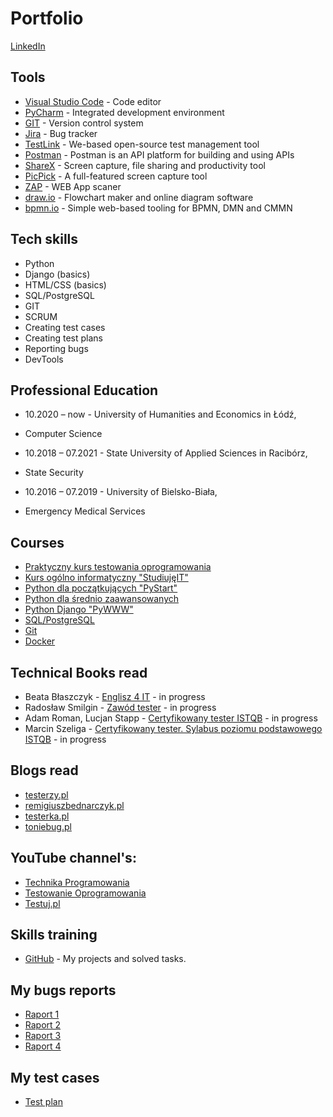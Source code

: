 # Portfolio

[LinkedIn](https://www.linkedin.com/in/dariusz-ryszka-36a631227/)

## Tools
  - [Visual Studio Code](https://code.visualstudio.com) - Code editor  
  - [PyCharm](https://www.jetbrains.com/pycharm/) - Integrated development environment
  - [GIT](https://git-scm.com/) - Version control system
  - [Jira](https://www.atlassian.com/software/jira0) - Bug tracker 
  - [TestLink](https://bitnami.com/stack/testlink) - We-based open-source test management tool
  - [Postman](https://www.postman.com/) - Postman is an API platform for building and using APIs
  - [ShareX](https://getsharex.com/) - Screen capture, file sharing and productivity tool
  - [PicPick](https://picpick.app/pl/) - A full-featured screen capture tool 
  - [ZAP](https://www.zaproxy.org/) - WEB App scaner
  - [draw.io](https://app.diagrams.net/) - Flowchart maker and online diagram software
  - [bpmn.io](https://bpmn.io) - Simple web-based tooling for BPMN, DMN and CMMN 

## Tech skills
  - Python
  - Django (basics)
  - HTML/CSS (basics)
  - SQL/PostgreSQL
  - GIT    
  - SCRUM
  - Creating test cases
  - Creating test plans
  - Reporting bugs      
  - DevTools  
  
## Professional Education
* 10.2020 – now - University of Humanities and Economics in Łódź, 
- Computer Science

* 10.2018 – 07.2021 - State University of Applied Sciences in Racibórz,
- State Security   
      
* 10.2016 – 07.2019 - University of Bielsko-Biała,
- Emergency Medical Services

## Courses
  - [Praktyczny kurs testowania oprogramowania](https://www.udemy.com/course/praktyczny-kurs-testowania-oprogramowania/)
  - [Kurs ogólno informatyczny "StudiujęIT"](https://www.studiuje.it/)
  - [Python dla początkujących "PyStart"](https://edu.dokodu.dev/product/pystart-pl/) 
  - [Python dla średnio zaawansowanych](https://www.udemy.com/course/python-dla-srednio-zaawansowanych/)
  - [Python Django "PyWWW"](https://pywww.pl/)
  - [SQL/PostgreSQL](https://www.udemy.com/course/sql-dla-poczatkujacych-postgresql-z-podrecznikiem-pdf/)
  - [Git](https://www.udemy.com/course/kurs-git-i-github-od-podstaw/)  
  - [Docker](https://www.udemy.com/course/docker-od-podstaw-dla-programistow-i-nie-tylko/)

## Technical Books read
* Beata Błaszczyk - [Englisz 4 IT](https://helion.pl/ksiazki/english-4-it-praktyczny-kurs-jezyka-angielskiego-dla-specjalistow-it-i-nie-tylko-beata-blaszczyk,anginv.htm#format/d) - in progress
* Radosław Smilgin - [Zawód tester](https://ksiegarnia.pwn.pl/Zawod-tester.-Od-decyzji-do-zdobycia-doswiadczenia,743423772,p.html) - in progress
* Adam Roman, Lucjan Stapp - [Certyfikowany tester ISTQB](https://helion.pl/ksiazki/certyfikowany-tester-istqb-poziom-podstawowy-adam-roman-lucjan-stapp,ctispp.htm#format/e) - in progress
* Marcin Szeliga - [Certyfikowany tester. Sylabus poziomu podstawowego ISTQB](https://sjsi.org/ist-qb/do-pobrania/) - in progress

## Blogs read

* [testerzy.pl](http://testerzy.pl)
* [remigiuszbednarczyk.pl](https://remigiuszbednarczyk.pl)
* [testerka.pl](http://testerka.pl)
* [toniebug.pl](https://www.toniebug.pl)

## YouTube channel's:
 - [Technika Programowania](https://www.youtube.com/c/TechnikaProgramowania)
 - [Testowanie Oprogramowania](https://www.youtube.com/c/Micha%C5%82Foksa/videos)
 - [Testuj.pl](https://www.youtube.com/c/testujplcommunity)

## Skills training
  - [GitHub](https://github.com/Darek-Ryszka) - My projects and solved tasks.
  
## My bugs reports
  - [Raport 1](https://docs.google.com/document/d/1voBjK4L6CYNuc5rIvpdiKw0TkyBjsN9M/edit?usp=sharing&ouid=102493139943893227490&rtpof=true&sd=true)
  - [Raport 2](https://docs.google.com/document/d/11fSUjrz-KfGykQ7vFSrsjclRgT7zxgKr/edit?usp=sharing&ouid=102493139943893227490&rtpof=true&sd=true)
  - [Raport 3](https://drive.google.com/drive/folders/1sErLcdqRQT0c4L72F6VwjrHtF3vdPDnO?usp=sharing)
  - [Raport 4](https://drive.google.com/drive/folders/1_6KjzDoGPbbq3DB5Klwro60ruGiyXUfR?usp=sharing)

## My test cases
  - [Test plan](https://drive.google.com/file/d/1YSKj6vqgoAZ30BdqwcpyDA1vMN1nmsoZ/view?usp=sharing)
